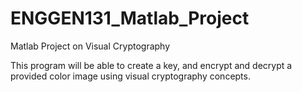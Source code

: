 # ENGGEN131_Matlab_Project
Matlab Project on Visual Cryptography

This program will be able to create a key, and encrypt and decrypt a provided color image using visual cryptography concepts.
